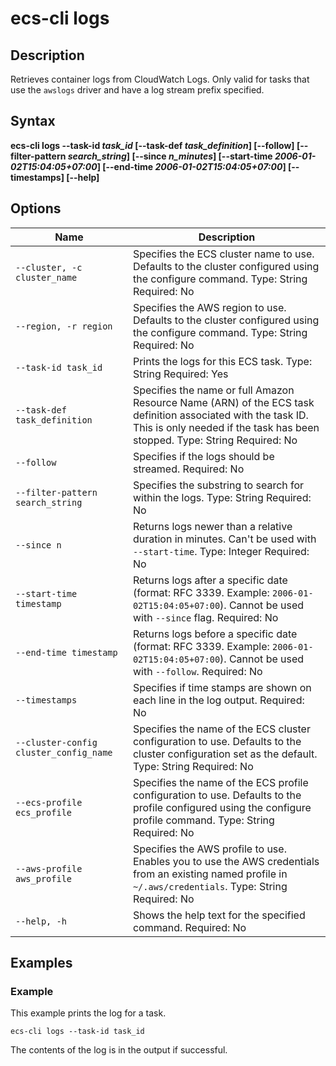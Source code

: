 # ecs\-cli logs<a name="cmd-ecs-cli-logs"></a>

## Description<a name="cmd-ecs-cli-logs-description"></a>

Retrieves container logs from CloudWatch Logs\. Only valid for tasks that use the `awslogs` driver and have a log stream prefix specified\.

## Syntax<a name="cmd-ecs-cli-logs-syntax"></a>

**ecs\-cli logs \-\-task\-id *task\_id* \[\-\-task\-def *task\_definition*\] \[\-\-follow\] \[\-\-filter\-pattern *search\_string*\] \[\-\-since *n\_minutes*\] \[\-\-start\-time *2006\-01\-02T15:04:05\+07:00*\] \[\-\-end\-time *2006\-01\-02T15:04:05\+07:00*\] \[\-\-timestamps\] \[\-\-help\]** 

## Options<a name="cmd-ecs-cli-logs-options"></a>


| Name | Description | 
| --- | --- | 
|  `--cluster, -c cluster_name`  |  Specifies the ECS cluster name to use\. Defaults to the cluster configured using the configure command\. Type: String Required: No  | 
|  `--region, -r region`  |  Specifies the AWS region to use\. Defaults to the cluster configured using the configure command\. Type: String Required: No  | 
|  `--task-id task_id`  |  Prints the logs for this ECS task\. Type: String Required: Yes  | 
|  `--task-def task_definition`  |  Specifies the name or full Amazon Resource Name \(ARN\) of the ECS task definition associated with the task ID\. This is only needed if the task has been stopped\. Type: String Required: No  | 
|  `--follow`  |  Specifies if the logs should be streamed\. Required: No  | 
|  `--filter-pattern search_string`  |  Specifies the substring to search for within the logs\. Type: String Required: No  | 
|  `--since n`  |  Returns logs newer than a relative duration in minutes\. Can't be used with `--start-time`\. Type: Integer Required: No  | 
|  `--start-time timestamp`  |  Returns logs after a specific date \(format: RFC 3339\. Example: `2006-01-02T15:04:05+07:00`\)\. Cannot be used with `--since` flag\. Required: No  | 
|  `--end-time timestamp`  |  Returns logs before a specific date \(format: RFC 3339\. Example: `2006-01-02T15:04:05+07:00`\)\. Cannot be used with `--follow`\. Required: No  | 
|  `--timestamps`  |  Specifies if time stamps are shown on each line in the log output\. Required: No  | 
|  `--cluster-config cluster_config_name`  |  Specifies the name of the ECS cluster configuration to use\. Defaults to the cluster configuration set as the default\. Type: String Required: No  | 
|  `--ecs-profile ecs_profile`  |  Specifies the name of the ECS profile configuration to use\. Defaults to the profile configured using the configure profile command\. Type: String Required: No  | 
|  `--aws-profile aws_profile`  |  Specifies the AWS profile to use\. Enables you to use the AWS credentials from an existing named profile in `~/.aws/credentials`\. Type: String Required: No  | 
|  `--help, -h`  |  Shows the help text for the specified command\. Required: No  | 

## Examples<a name="cmd-ecs-cli-logs-examples"></a>

### Example<a name="cmd-ecs-cli-logs-example-1"></a>

This example prints the log for a task\.

```
ecs-cli logs --task-id task_id
```

The contents of the log is in the output if successful\.